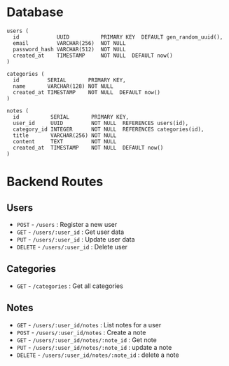 # Database
```pgsql
users (
  id            UUID          PRIMARY KEY  DEFAULT gen_random_uuid(),
  email         VARCHAR(256)  NOT NULL                     
  password_hash VARCHAR(512)  NOT NULL                     
  created_at    TIMESTAMP     NOT NULL  DEFAULT now()     
)

categories (
  id         SERIAL       PRIMARY KEY,
  name       VARCHAR(128) NOT NULL                   
  created_at TIMESTAMP    NOT NULL  DEFAULT now()    
)

notes (
  id          SERIAL       PRIMARY KEY,
  user_id     UUID         NOT NULL  REFERENCES users(id),
  category_id INTEGER      NOT NULL  REFERENCES categories(id),
  title       VARCHAR(256) NOT NULL                     
  content     TEXT         NOT NULL                     
  created_at  TIMESTAMP    NOT NULL  DEFAULT now()      
)
```
# Backend Routes
## Users
- `POST` - `/users` : Register a new user
- `GET` - `/users/:user_id` : Get user data
- `PUT` - `/users/:user_id` : Update user data
- `DELETE` - `/users/:user_id` : Delete user

## Categories
- `GET` - `/categories` : Get all categories

## Notes
- `GET` - `/users/:user_id/notes` : List notes for a user
- `POST` - `/users/:user_id/notes` : Create a note
- `GET` - `/users/:user_id/notes/:note_id` : Get note
- `PUT` - `/users/:user_id/notes/:note_id` : update a note
- `DELETE` - `/users/:user_id/notes/:note_id` : delete a note